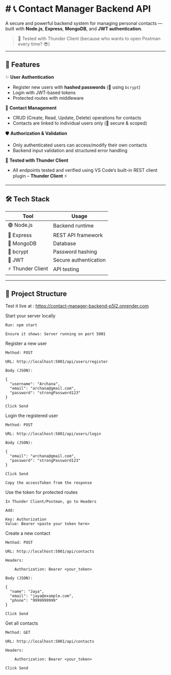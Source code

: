 # # 📞 Contact Manager Backend API

A secure and powerful backend system for managing personal contacts — built with **Node.js**, **Express**, **MongoDB**, and **JWT authentication**. 

> 💬 Tested with Thunder Client (because who wants to open Postman every time? 😎)

---

## 🚀 Features

✨ **User Authentication**
- Register new users with **hashed passwords** (🔐 using `bcrypt`)
- Login with JWT-based tokens
- Protected routes with middleware

📇 **Contact Management**
- CRUD (Create, Read, Update, Delete) operations for contacts
- Contacts are linked to individual users only (🔐 secure & scoped)

🛡️ **Authorization & Validation**
- Only authenticated users can access/modify their own contacts
- Backend input validation and structured error handling

🧪 **Tested with Thunder Client**
- All endpoints tested and verified using VS Code’s built-in REST client plugin – **Thunder Client** ⚡

---

## 🛠️ Tech Stack

| Tool | Usage |
|------|-------|
| 🟢 Node.js | Backend runtime |
| 🚀 Express | REST API framework |
| 🍃 MongoDB | Database |
| 🔐 bcrypt | Password hashing |
| 🪪 JWT | Secure authentication |
| ⚡ Thunder Client | API testing |

---

## 📁 Project Structure

Test it live at : https://contact-manager-backend-p5l2.onrender.com

Start your server locally

    Run: npm start

    Ensure it shows: Server running on port 5001

Register a new user

    Method: POST

    URL: http://localhost:5001/api/users/register

    Body (JSON):

    {
      "username": "Archana",
      "email": "archana@gmail.com",
      "password": "strongPassword123"
    }

    Click Send

Login the registered user

    Method: POST

    URL: http://localhost:5001/api/users/login

    Body (JSON):

    {
      "email": "archana@gmail.com",
      "password": "strongPassword123"
    }

    Click Send

    Copy the accessToken from the response

Use the token for protected routes

    In Thunder Client/Postman, go to Headers

    Add:

    Key: Authorization
    Value: Bearer <paste your token here>

Create a new contact

    Method: POST

    URL: http://localhost:5001/api/contacts

    Headers:

        Authorization: Bearer <your_token>

    Body (JSON):

    {
      "name": "Jaya",
      "email": "jaya@example.com",
      "phone": "9999999999"
    }

    Click Send

Get all contacts

    Method: GET

    URL: http://localhost:5001/api/contacts

    Headers:

        Authorization: Bearer <your_token>

    Click Send
